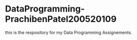 # DataProgramming-PrachibenPatel200520109
this is the respository for my Data Programming Assignements. 
